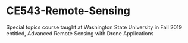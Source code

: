 # CE543-Remote-Sensing
Special topics course taught at Washington State University in Fall 2019 entitled, Advanced Remote Sensing with Drone Applications
